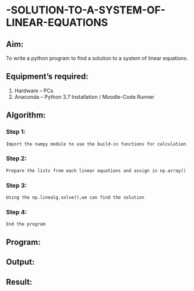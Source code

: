 # -SOLUTION-TO-A-SYSTEM-OF-LINEAR-EQUATIONS
## Aim:
To write a python program to find a solution to a system of linear equations.
## Equipment’s required:
1. 	Hardware – PCs
2. 	Anaconda – Python 3.7 Installation / Moodle-Code Runner
## Algorithm:
### Step 1: 
    Import the numpy module to use the build-in functions for calculation
### Step 2:
    Prepare the lists from each linear equations and assign in np.array()
### Step 3: 
    Using the np.linealg.solve(),we can find the solution
### Step 4: 
    End the program
## Program:

## Output:

## Result: 



